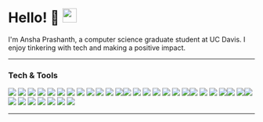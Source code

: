# Hello! 👋 <img src="https://github.com/ansha001/ansha001/blob/main/assets/Hi.gif" width="29px">
I'm Ansha Prashanth, a computer science graduate student at UC Davis. I enjoy tinkering with tech and making a positive impact.  
<!-- 
<div align="center">
<a href="https://www.buymeacoffee.com/anshaprashanth" target="_blank"><img src="https://cdn.buymeacoffee.com/buttons/v2/default-yellow.png" height="45" width="170" alt="garbinmarcelo" /></a></div>
 -->
---

### Tech & Tools

<img src="https://img.shields.io/badge/-Python-black?style=flat&logo=python&logoColor=white"> <img src="http://img.shields.io/badge/-Golang-00ADD8?style=flat&logo=go&logoColor=white"> <img src="https://img.shields.io/badge/-C++-00599C?style=flat&logo=cplusplus&logoColor=white"> <img src="http://img.shields.io/badge/-C-A8B9CC?style=flat&logo=c&logoColor=white">  <img src="http://img.shields.io/badge/-Kubernetes-326CE5?style=flat&logo=kubernetes&logoColor=white"> <img src="https://img.shields.io/badge/-Docker-2496ED?style=flat&logo=docker&logoColor=white"> <img src="http://img.shields.io/badge/-Linux-86BE43?style=flat&logo=linux&logoColor=white"> <img src="https://img.shields.io/badge/-AWS-232F3E?style=flat&logo=amazonwebservices&logoColor=white"> <img src="https://img.shields.io/badge/-JavaScript-F7DF1E?style=flat&logo=javascript&logoColor=ffffff"> <img src="https://img.shields.io/badge/-Node.js-3C873A?style=flat&logo=Node.js&logoColor=white"> <img src="https://img.shields.io/badge/-React-000000?style=flat&logo=react&logoColor=00c8ff"> <img src="https://img.shields.io/badge/-MongoDB-47A248?style=flat&logo=mongodb&logoColor=white"><img src="https://img.shields.io/badge/-Lua-2C2D72?style=flat&logo=lua&logoColor=white"> <img src="http://img.shields.io/badge/-Java-F89820?style=flat&logo=java&logoColor=white"> <img src="https://img.shields.io/badge/-Flask-000000?style=flat&logo=flask&logoColor=FFFFFF"> <img src="https://img.shields.io/badge/-Django-092E20?style=flat&logo=django&logoColor=FFFFFF"> <img src="https://img.shields.io/badge/-Matlab-0052CC?style=flat&logo=metabase&logoColor=FFFFFF"> <img src="https://img.shields.io/badge/-PyTorch-EE4C2C?style=flat&logo=pytorch&logoColor=FFFFFF"> <img src="https://img.shields.io/badge/-Hugging Face-FFD21E?style=flat&logo=huggingface&logoColor=white"><img src="https://img.shields.io/badge/-Postman-FF6C37?style=flat&logo=postman&logoColor=white"> <img src="https://img.shields.io/badge/-HTML5-E34F26?style=flat&logo=html5&logoColor=white"> <img src="https://img.shields.io/badge/-CSS-1572B6?style=flat&logo=css3&logoColor=white"> <img src="https://img.shields.io/badge/-Jenkins-D24939?style=flat&logo=jenkins&logoColor=white"><img src="https://img.shields.io/badge/-MySQL-F29111?style=flat&logo=mysql&logoColor=FFFFFF"> <img src="https://img.shields.io/badge/-Raspberry Pi-A22846?style=flat&logo=raspberrypi&logoColor=FFFFFF"><img src="https://img.shields.io/badge/-YAML-CB171E?style=flat&logo=yaml&logoColor=FFFFFF"> <img src="https://img.shields.io/badge/-Jira-0052CC?style=flat&logo=jirasoftware&logoColor=FFFFFF"> <img src="http://img.shields.io/badge/-Git-F1502F?style=flat&logo=git&logoColor=FFFFFF"> <img src="http://img.shields.io/badge/-Github-000000?style=flat&logo=github&logoColor=FFFFFF"> <img src="http://img.shields.io/badge/-VS Code-2F80ED?style=flat&logo=vscodium&logoColor=white"> <img src="http://img.shields.io/badge/-Vim-019733?style=flat&logo=vim&logoColor=white"> <img src="http://img.shields.io/badge/-QEMU-FF6600?style=flat&logo=qemu&logoColor=white"> <img src="http://img.shields.io/badge/-VirtualBox-2F61B4?style=flat&logo=virtualbox&logoColor=white">


---



